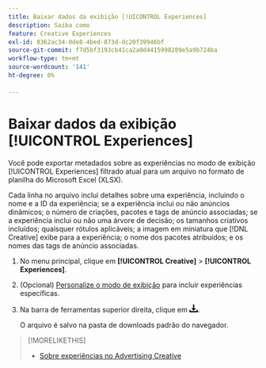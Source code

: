 ```yaml
---
title: Baixar dados da exibição [!UICONTROL Experiences]
description: Saiba como
feature: Creative Experiences
exl-id: 8362ac34-0de8-4bed-873d-dc20f39946bf
source-git-commit: f7d5bf3193cb41ca2a0d4415998209e5a9b724ba
workflow-type: tm+mt
source-wordcount: '141'
ht-degree: 0%

---
```


# Baixar dados da exibição [!UICONTROL Experiences]

Você pode exportar metadados sobre as experiências no modo de exibição [!UICONTROL Experiences] filtrado atual para um arquivo no formato de planilha do Microsoft Excel (XLSX).

Cada linha no arquivo inclui detalhes sobre uma experiência, incluindo o nome e a ID da experiência; se a experiência inclui ou não anúncios dinâmicos; o número de criações, pacotes e tags de anúncio associadas; se a experiência inclui ou não uma árvore de decisão; os tamanhos criativos incluídos; quaisquer rótulos aplicáveis; a imagem em miniatura que [!DNL Creative] exibe para a experiência; o nome dos pacotes atribuídos; e os nomes das tags de anúncio associadas.

1. No menu principal, clique em **[!UICONTROL Creative]** > **[!UICONTROL Experiences]**.

1. (Opcional) [Personalize o modo de exibição](/help/creative/introduction/customize-data-views.md) para incluir experiências específicas.

1. Na barra de ferramentas superior direita, clique em ![Download](/help/creative/assets/download.png "Download").

   O arquivo é salvo na pasta de downloads padrão do navegador.

>[!MORELIKETHIS]
>* [Sobre experiências no Advertising Creative](/help/creative/experiences/experience-about.md)
